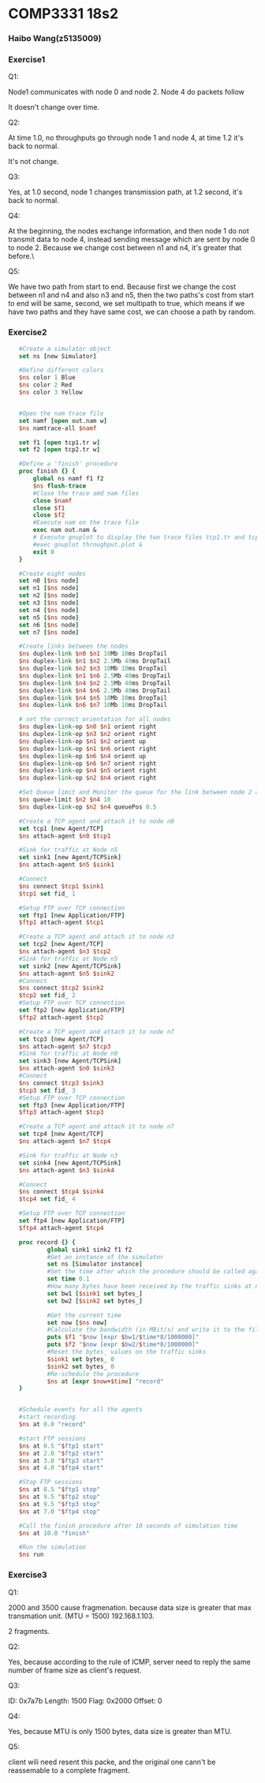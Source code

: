 # COMP3331 18s2
### Haibo Wang(z5135009)

### Exercise1

Q1:

Node1 communicates with node 0 and node 2.
Node 4 do packets follow

It doesn't change over time.

Q2:

At time 1.0, no throughputs go through node 1 and node 4, at time 1.2 it's back to normal.

It's not change.

Q3:

Yes, at 1.0 second, node 1 changes transmission path, at 1.2 second, it's back to normal.

Q4:

At the beginning, the nodes exchange information, and then node 1 do not transmit data to node 4, instead sending message which are sent by node 0 to node 2.
Because we change cost between n1 and n4, it's greater that before.\

Q5:

We have two path from start to end. Because first we change the cost between n1 and n4 and also n3 and n5, then the two paths's cost from start to end will be same, second, we set multipath to true, which means if we have two paths and they have same cost, we can choose a path by random.

### Exercise2

 ```tcl
    #Create a simulator object
    set ns [new Simulator]

    #Define different colors
    $ns color 1 Blue
    $ns color 2 Red
    $ns color 3 Yellow


    #Open the nam trace file
    set namf [open out.nam w]
    $ns namtrace-all $namf

    set f1 [open tcp1.tr w]
    set f2 [open tcp2.tr w]

    #Define a 'finish' procedure
    proc finish {} {
        global ns namf f1 f2
        $ns flush-trace
        #Close the trace amd nam files
        close $namf
        close $f1
        close $f2
        #Execute nam on the trace file
        exec nam out.nam &
        # Execute gnuplot to display the two trace files tcp1.tr and tcp2.tr
        #exec gnuplot throughput.plot &
        exit 0
    }

    #Create eight nodes
    set n0 [$ns node]
    set n1 [$ns node]
    set n2 [$ns node]
    set n3 [$ns node]
    set n4 [$ns node]
    set n5 [$ns node]
    set n6 [$ns node]
    set n7 [$ns node]

    #Create links between the nodes
    $ns duplex-link $n0 $n1 10Mb 10ms DropTail
    $ns duplex-link $n1 $n2 2.5Mb 40ms DropTail
    $ns duplex-link $n2 $n3 10Mb 10ms DropTail
    $ns duplex-link $n1 $n6 2.5Mb 40ms DropTail
    $ns duplex-link $n4 $n2 2.5Mb 40ms DropTail
    $ns duplex-link $n4 $n6 2.5Mb 40ms DropTail
    $ns duplex-link $n4 $n5 10Mb 10ms DropTail
    $ns duplex-link $n6 $n7 10Mb 10ms DropTail

    # set the correct orientation for all nodes
    $ns duplex-link-op $n0 $n1 orient right
    $ns duplex-link-op $n3 $n2 orient right
    $ns duplex-link-op $n1 $n2 orient up
    $ns duplex-link-op $n1 $n6 orient right
    $ns duplex-link-op $n6 $n4 orient up
    $ns duplex-link-op $n6 $n7 orient right
    $ns duplex-link-op $n4 $n5 orient right
    $ns duplex-link-op $n2 $n4 orient right

    #Set Queue limit and Monitor the queue for the link between node 2 and node 4
    $ns queue-limit $n2 $n4 10
    $ns duplex-link-op $n2 $n4 queuePos 0.5

    #Create a TCP agent and attach it to node n0
    set tcp1 [new Agent/TCP]
    $ns attach-agent $n0 $tcp1

    #Sink for traffic at Node n5
    set sink1 [new Agent/TCPSink]
    $ns attach-agent $n5 $sink1

    #Connect
    $ns connect $tcp1 $sink1
    $tcp1 set fid_ 1

    #Setup FTP over TCP connection
    set ftp1 [new Application/FTP]
    $ftp1 attach-agent $tcp1

    #Create a TCP agent and attach it to node n3
    set tcp2 [new Agent/TCP]
    $ns attach-agent $n3 $tcp2
    #Sink for traffic at Node n5
    set sink2 [new Agent/TCPSink]
    $ns attach-agent $n5 $sink2
    #Connect
    $ns connect $tcp2 $sink2
    $tcp2 set fid_ 2
    #Setup FTP over TCP connection
    set ftp2 [new Application/FTP]
    $ftp2 attach-agent $tcp2

    #Create a TCP agent and attach it to node n7
    set tcp3 [new Agent/TCP]
    $ns attach-agent $n7 $tcp3
    #Sink for traffic at Node n0
    set sink3 [new Agent/TCPSink]
    $ns attach-agent $n0 $sink3
    #Connect
    $ns connect $tcp3 $sink3
    $tcp3 set fid_ 3
    #Setup FTP over TCP connection
    set ftp3 [new Application/FTP]
    $ftp3 attach-agent $tcp3

    #Create a TCP agent and attach it to node n7
    set tcp4 [new Agent/TCP]
    $ns attach-agent $n7 $tcp4

    #Sink for traffic at Node n3
    set sink4 [new Agent/TCPSink]
    $ns attach-agent $n3 $sink4

    #Connect
    $ns connect $tcp4 $sink4
    $tcp4 set fid_ 4

    #Setup FTP over TCP connection
    set ftp4 [new Application/FTP]
    $ftp4 attach-agent $tcp4

    proc record {} {
            global sink1 sink2 f1 f2
            #Get an instance of the simulator
            set ns [Simulator instance]
            #Set the time after which the procedure should be called again
            set time 0.1
            #How many bytes have been received by the traffic sinks at n5?
            set bw1 [$sink1 set bytes_]
            set bw2 [$sink2 set bytes_]

            #Get the current time
            set now [$ns now]
            #Calculate the bandwidth (in MBit/s) and write it to the files
            puts $f1 "$now [expr $bw1/$time*8/1000000]"
            puts $f2 "$now [expr $bw2/$time*8/1000000]"
            #Reset the bytes_ values on the traffic sinks
            $sink1 set bytes_ 0
            $sink2 set bytes_ 0 
            #Re-schedule the procedure
            $ns at [expr $now+$time] "record"
    }


    #Schedule events for all the agents
    #start recording
    $ns at 0.0 "record"

    #start FTP sessions
    $ns at 0.5 "$ftp1 start"
    $ns at 2.0 "$ftp2 start"
    $ns at 3.0 "$ftp3 start"
    $ns at 4.0 "$ftp4 start"

    #Stop FTP sessions
    $ns at 8.5 "$ftp1 stop"
    $ns at 9.5 "$ftp2 stop"
    $ns at 9.5 "$ftp3 stop"
    $ns at 7.0 "$ftp4 stop"

    #Call the finish procedure after 10 seconds of simulation time
    $ns at 10.0 "finish"

    #Run the simulation
    $ns run
```

### Exercise3

Q1:

2000 and 3500 cause fragmenation. because data size is greater that max transmation unit. (MTU = 1500)
192.168.1.103. 

2 fragments.

Q2:

Yes, because according to the rule of ICMP, server need to reply the same number of frame size as client's request.

Q3:

ID: 0x7a7b
Length: 1500
Flag: 0x2000
Offset: 0

Q4:

Yes, because MTU is only 1500 bytes, data size is greater than MTU.

Q5:

client wili need resent this packe, and the original one cann't be reassemable to a complete fragment.